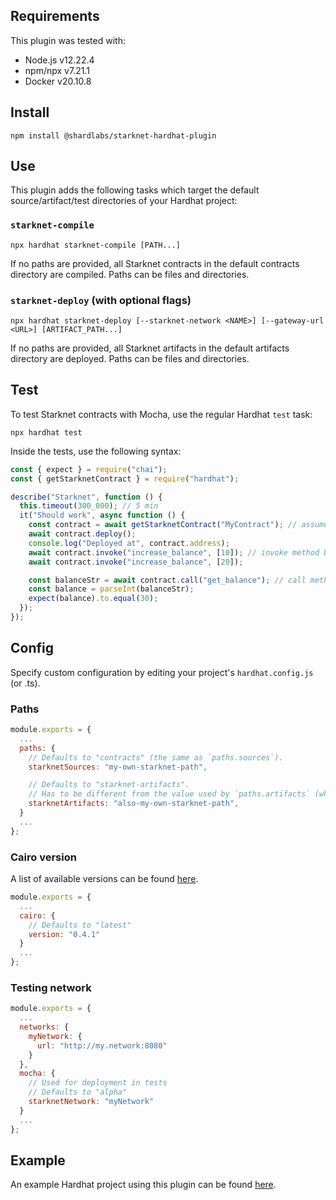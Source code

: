 ## Requirements
This plugin was tested with:
- Node.js v12.22.4
- npm/npx v7.21.1
- Docker v20.10.8

## Install
```
npm install @shardlabs/starknet-hardhat-plugin
```

## Use
This plugin adds the following tasks which target the default source/artifact/test directories of your Hardhat project:
### `starknet-compile`
```
npx hardhat starknet-compile [PATH...]
```
If no paths are provided, all Starknet contracts in the default contracts directory are compiled. Paths can be files and directories.

### `starknet-deploy` (with optional flags)
```
npx hardhat starknet-deploy [--starknet-network <NAME>] [--gateway-url <URL>] [ARTIFACT_PATH...]
```
If no paths are provided, all Starknet artifacts in the default artifacts directory are deployed. Paths can be files and directories.

## Test
To test Starknet contracts with Mocha, use the regular Hardhat `test` task:
```
npx hardhat test
```

Inside the tests, use the following syntax:
```javascript
const { expect } = require("chai");
const { getStarknetContract } = require("hardhat");

describe("Starknet", function () {
  this.timeout(300_000); // 5 min
  it("Should work", async function () {
    const contract = await getStarknetContract("MyContract"); // assumes there is a file MyContract.cairo
    await contract.deploy();
    console.log("Deployed at", contract.address);
    await contract.invoke("increase_balance", [10]); // invoke method by name and pass arguments in an array
    await contract.invoke("increase_balance", [20]);

    const balanceStr = await contract.call("get_balance"); // call method by name and receive the result (string)
    const balance = parseInt(balanceStr);
    expect(balance).to.equal(30);
  });
});
```

## Config
Specify custom configuration by editing your project's `hardhat.config.js` (or .ts).

### Paths
```javascript
module.exports = {
  ...
  paths: {
    // Defaults to "contracts" (the same as `paths.sources`).
    starknetSources: "my-own-starknet-path",

    // Defaults to "starknet-artifacts".
    // Has to be different from the value used by `paths.artifacts` (which is `artifacts` by default).
    starknetArtifacts: "also-my-own-starknet-path",
  }
  ...
};
```

### Cairo version
A list of available versions can be found [here](https://hub.docker.com/r/shardlabs/cairo-cli/tags).
```javascript
module.exports = {
  ...
  cairo: {
    // Defaults to "latest"
    version: "0.4.1"
  }
  ...
};
```

### Testing network
```javascript
module.exports = {
  ...
  networks: {
    myNetwork: {
      url: "http://my.network:8080"
    }
  },
  mocha: {
    // Used for deployment in tests
    // Defaults to "alpha"
    starknetNetwork: "myNetwork"
  }
  ...
};
```

## Example
An example Hardhat project using this plugin can be found [here](https://github.com/Shard-Labs/starknet-hardhat-example).
